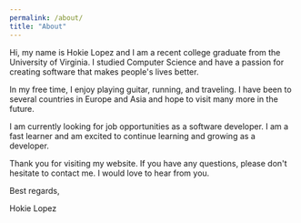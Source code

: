 ```yaml
---
permalink: /about/
title: "About"
---
```


Hi, my name is Hokie Lopez and I am a recent college graduate from the University of Virginia. I studied Computer Science and have a passion for creating software that makes people's lives better.

In my free time, I enjoy playing guitar, running, and traveling. I have been to several countries in Europe and Asia and hope to visit many more in the future.

I am currently looking for job opportunities as a software developer. I am a fast learner and am excited to continue learning and growing as a developer.

Thank you for visiting my website. If you have any questions, please don't hesitate to contact me. I would love to hear from you.

Best regards,

Hokie Lopez
